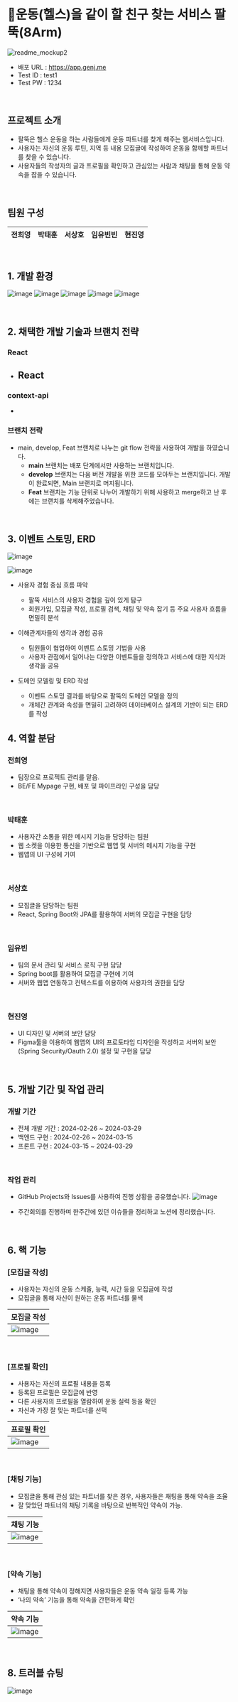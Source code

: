 
# 💪운동(헬스)을 같이 할 친구 찾는 서비스 팔뚝(8Arm)

![readme_mockup2](이미)

- 배포 URL : https://app.genj.me
- Test ID : test1
- Test PW : 1234

<br>

## 프로젝트 소개

- 팔뚝은 헬스 운동을 하는 사람들에게 운동 파트너를 찾게 해주는 웹서비스입니다.
- 사용자는 자신의 운동 루틴, 지역 등 내용 모집글에 작성하여 운동을 함께할 파트너를 찾을 수 있습니다.
- 사용자들의 작성자의 글과 프로필을 확인하고 관심있는 사람과 채팅을 통해 운동 약속을 잡을 수 있습니다.


<br>

## 팀원 구성

<div align="center">

| **전희영** | **박태훈** | **서상호** | **임유빈빈** | **현진영** |
| :------: |  :------: | :------: | :------: | :------: |


</div>

<br>

## 1. 개발 환경
![image](https://github.com/PJT-8arm/Backend/assets/148295292/a3c6ab8a-244a-452d-819f-c59989ae9ed7)
![image](https://github.com/PJT-8arm/Backend/assets/148295292/0312e134-0703-49e3-849a-4c73a567e693)
![image](https://github.com/PJT-8arm/Backend/assets/148295292/5112af56-5e87-40dc-996b-cd1657146dd2)
![image](https://github.com/PJT-8arm/Backend/assets/148295292/b7d93698-b364-49c4-a3d2-5455b495e140)
![image](https://github.com/PJT-8arm/Backend/assets/148295292/1981b49e-647e-4460-aa86-a5dfa1285b1c)

<br>

## 2. 채택한 개발 기술과 브랜치 전략

### React

- React
    - 
    
### context-api

-

### 

### 브랜치 전략

- main, develop, Feat 브랜치로 나누는 git flow 전략을 사용하여 개발을 하였습니다.
    - **main** 브랜치는 배포 단계에서만 사용하는 브랜치입니다.
    - **develop** 브랜치는 다음 버전 개발을 위한 코드를 모아두는 브랜치입니다. 개발이 완료되면, Main 브랜치로 머지됩니다.
    - **Feat** 브랜치는 기능 단위로 나누어 개발하기 위해 사용하고 merge하고 난 후에는 브랜치를 삭제해주었습니다.

<br>

## 3. 이벤트 스토밍, ERD
![image](https://github.com/PJT-8arm/Backend/assets/148295292/a654418a-d8e7-4ec8-8276-f4c4df115c1a)

![image](https://github.com/PJT-8arm/Backend/assets/148295292/df677a33-6d4f-46c7-9b7b-f533d083fa2b)

- 사용자 경험 중심 흐름 파악
  - 팔뚝 서비스의 사용자 경험을 깊이 있게 탐구
  - 회원가입, 모집글 작성, 프로필 검색, 채팅 및 약속 잡기 등 주요 사용자 흐름을 면밀히 분석

- 이해관계자들의 생각과 경험 공유
  - 팀원들이 협업하여 이벤트 스토밍 기법을 사용
  - 사용자 관점에서 일어나는 다양한 이벤트들을 정의하고 서비스에 대한 지식과 생각을 공유

- 도메인 모델링 및 ERD 작성
  - 이벤트 스토밍 결과를 바탕으로 팔뚝의 도메인 모델을 정의
  - 개체간 관계와 속성을 면밀히 고려하여 데이터베이스 설계의 기반이 되는 ERD를 작성



## 4. 역할 분담

### 전희영

- 팀장으로 프로젝트 관리를 맡음.
- BE/FE Mypage 구현, 배포 및 파이프라인 구성을 담당

<br>
    
### 박태훈

- 사용자간 소통을 위한 메시지 기능을 담당하는 팀원
- 웹 소켓을 이용한 통신을 기반으로 웹앱 및 서버의 메시지 기능을 구현
- 웹앱의 UI 구성에 기여

<br>

### 서상호

- 모집글을 담당하는 팀원
- React, Spring Boot와 JPA를 활용하여 서버의 모집글 구현을 담당

<br>

### 임유빈

- 팀의 문서 관리 및 서비스 로직 구현 담당
- Spring boot를 활용하여 모집글 구현에 기여
- 서버와 웹앱 연동하고 컨텍스트를 이용하여 사용자의 권한을 담당
    
<br>

### 현진영

- UI 디자인 및 서버의 보안 담당
- Figma툴을 이용하여 웹앱의 UI의 프로토타입 디자인을 작성하고 서버의 보안(Spring Security/Oauth 2.0) 설정 및 구현을 담당


<br>

## 5. 개발 기간 및 작업 관리

### 개발 기간

- 전체 개발 기간 : 2024-02-26 ~ 2024-03-29
- 백엔드 구현 : 2024-02-26 ~ 2024-03-15
- 프론트 구현 : 2024-03-15 ~ 2024-03-29

<br>

### 작업 관리

- GitHub Projects와 Issues를 사용하여 진행 상황을 공유했습니다.
  ![image](https://github.com/PJT-8arm/Backend/assets/148295292/b17463a5-1d14-4866-9bce-ac66b43f2732)

- 주간회의를 진행하며 한주간에 있던 이슈들을 정리하고 노션에 정리했습니다.

<br>

## 6. 핵 기능

### [모집글 작성]
- 사용자는 자신의 운동 스케줄, 능력, 시간 등을 모집글에 작성
- 모집글을 통해 자신이 원하는 운동 파트너를 물색

| 모집글 작성 |
|----------|
|![image](https://github.com/PJT-8arm/Backend/assets/148295292/b1ed782b-c023-4294-9429-6300c2309b81)|

<br>

### [프로필 확인]
- 사용자는 자신의 프로필 내용을 등록
- 등록된 프로필은 모집글에 반영
- 다른 사용자의 프로필을 열람하여 운동 실력 등을 확인
- 자신과 가장 잘 맞는 파트너를 선택

| 프로필 확인 |
|----------|
|![image](https://github.com/PJT-8arm/Backend/assets/148295292/c141595e-7d6a-4530-af7b-eb0941320d3f)|

<br>

### [채팅 기능]
- 모집글을 통해 관심 있는 파트너를 찾은 경우, 사용자들은 채팅을 통해 약속을 조율
- 잘 맞았던 파트너의 채팅 기록을 바탕으로 반복적인 약속이 가능.


| 채팅 기능 |
|----------|
|![image](https://github.com/PJT-8arm/Backend/assets/148295292/828c85a6-36dd-44f9-9d15-13789ce65a2e)|

<br>

### [약속 기능]
- 채팅을 통해 약속이 정해지면 사용자들은 운동 약속 일정 등록 가능
- ‘나의 약속’ 기능을 통해 약속을 간편하게 확인


| 약속 기능 |
|----------|
|![image](https://github.com/PJT-8arm/Backend/assets/148295292/1b8d7a6a-9f22-4d03-88d2-456f1bbafe61)|

<br>

## 8. 트러블 슈팅

![image](https://github.com/PJT-8arm/Backend/assets/148295292/4a0ecc16-af70-44f1-b756-9001d720ab7b)


<br>
